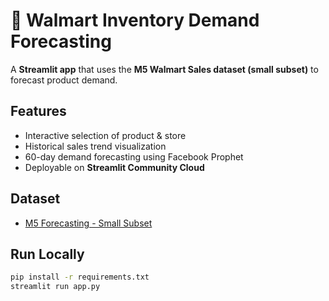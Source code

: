 # 🛒 Walmart Inventory Demand Forecasting

A **Streamlit app** that uses the **M5 Walmart Sales dataset (small subset)** to forecast product demand.

## Features
- Interactive selection of product & store
- Historical sales trend visualization
- 60-day demand forecasting using Facebook Prophet
- Deployable on **Streamlit Community Cloud**

## Dataset
- [M5 Forecasting - Small Subset](https://www.kaggle.com/datasets/kaushiksuresh147/m5-forecasting-small-dataset)

## Run Locally
```bash
pip install -r requirements.txt
streamlit run app.py
